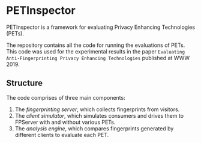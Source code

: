 # PETInspector

PETInspector is a framework for evaluating Privacy Enhancing Technologies (PETs). 

The repository contains all the code for running the evaluations of PETs. This code was used for the experimental results in the paper `Evaluating Anti-Fingerprinting Privacy Enhancing Technologies` published at WWW 2019.

## Structure

The code comprises of three main components:

1. The _fingerprinting server_, which collects fingerprints from visitors.
2. The _client simulator_, which simulates consumers and drives them to FPServer with and without various PETs. 
3. The _analysis engine_, which compares fingerprints generated by different clients to evaluate each PET.